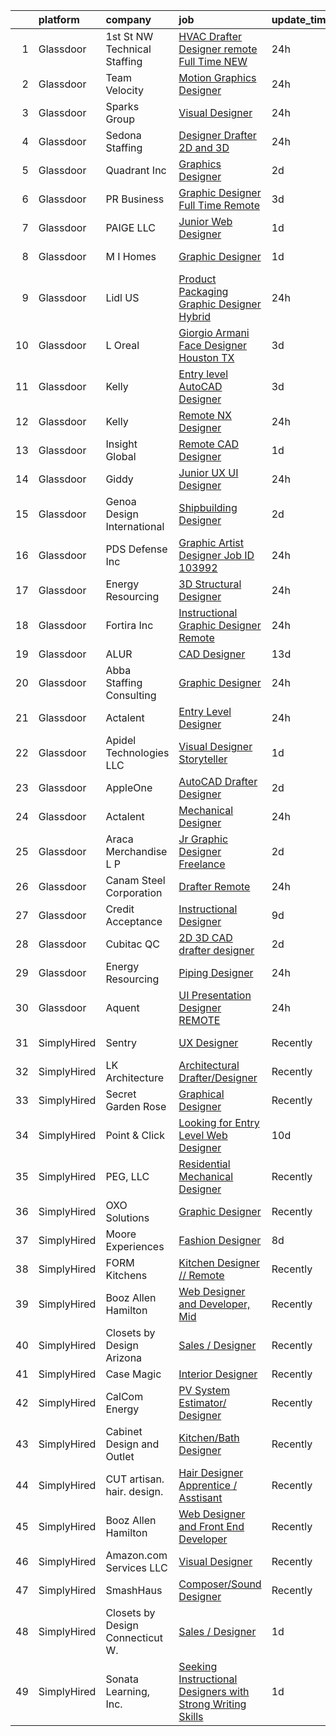 

|    | platform    | company                          | job                                                                                                                                                                                                                                                                                                                                                                                                                                                                                                                                                                                                                                                                                                                                                                                                                                                                                                                                                                                                                                                                                                                                                                                                                                                                                                                                                                                                                                                                                                                                                                                    | update_time   | location                        |
|---:|:------------|:---------------------------------|:---------------------------------------------------------------------------------------------------------------------------------------------------------------------------------------------------------------------------------------------------------------------------------------------------------------------------------------------------------------------------------------------------------------------------------------------------------------------------------------------------------------------------------------------------------------------------------------------------------------------------------------------------------------------------------------------------------------------------------------------------------------------------------------------------------------------------------------------------------------------------------------------------------------------------------------------------------------------------------------------------------------------------------------------------------------------------------------------------------------------------------------------------------------------------------------------------------------------------------------------------------------------------------------------------------------------------------------------------------------------------------------------------------------------------------------------------------------------------------------------------------------------------------------------------------------------------------------|:--------------|:--------------------------------|
|  1 | Glassdoor   | 1st St  NW Technical Staffing    | [HVAC Drafter   Designer   remote Full Time NEW](https://www.glassdoor.com/partner/jobListing.htm?pos=104&ao=1110586&s=58&guid=00000181b88c2358a440dedd2062daf1&src=GD_JOB_AD&t=SR&vt=w&ea=1&cs=1_e82bfd3d&cb=1656658601507&jobListingId=1007974465758&cpc=147D4D73437F2C39&jrtk=3-0-1g6s8o91bjfkh801-1g6s8o922jrpf800-1de6fe48fd8e5e61--6NYlbfkN0Dax8UoX6EQsni4_ZSF9vye0BkMdAXnBGZ9YnjGpfOQl0bOt3kFrViS9pzQb-Ukbyu0R97_j5HfjHzbORRkBv4WHxe2NBQP5S0YDkUbFgwkB8sgU_pTzOO3YMSv8GgXVYqhoTcqFp0dXp-4-H06fTiFvTUOPp2VuxfzQgmSUW-NKu9TBnEivJkRxT5JI4gUqm7h688agEutwhOFBYLzd-k0bfvCqo-hSAbB4xMupOqpddxaD8Vf7AMpqLIhIdaVDkbozzLlZnUZGcp_oKwSGH5VPbisFIYA6WdMEwZCOWXtq_ZhvkmwTxSS-grVcQguL9itsLiwVsq3CRZIdLeHWEli1r0a23xAY5KoXoo8H52cpsEl0GNCF8JH11-o3cAjbzvdKWYePIvsCMckQwRAhrANYjWmVapi8Fn3y2BerIYpC1S60cjRe03aWo6G43Pg8bvEfl5snfCgkFhI8fN9URFn231QIa83rnBfeb-l2PmK1QSs3IZABIFQwtDAMetxaHYtLdg73ZRu5Q%3D%3D)                                                                                                                                                                                                                                                                                                                                                                                                                                                                                                                                                                                                                                                                                  | 24h           | Minneapolis, MN                 |
|  2 | Glassdoor   | Team Velocity                    | [Motion Graphics Designer](https://www.glassdoor.com/partner/jobListing.htm?pos=103&ao=1110586&s=58&guid=00000181b88c2358a440dedd2062daf1&src=GD_JOB_AD&t=SR&vt=w&ea=1&cs=1_2bafd436&cb=1656658601506&jobListingId=1007973989941&cpc=61E17551093C17CB&jrtk=3-0-1g6s8o91bjfkh801-1g6s8o922jrpf800-ea543584044f705d--6NYlbfkN0BmIoKocX2EPZz2-LnVx7uj6CrWseJC8UJJqrhDAcGvGRNfkRIuQJORHMGhgoMLvmYGsRsmv1pPn76ZsP_8RNjZ-MQZjfppVK3kdaEAmYsjJbUQfhv68w-4RDZGBFONO9bTiyU9tlfJM0B78Fejc0CpaC_gox3WUqy6473I44zGDINgRU_zKAcURw-aCB1BfvTYOG1DEx9wIpRs4wNpaT8nbIpj0W7FDXg1xzlK2o6iTfGL1kvVnBQKOygkta1r8C6RNnHrJjg5WCF0C0pBGubEOSTRsYkme8BTykssahz63lHuZrq0IEivtRQr3sLWMR2kLkfTUvlK3ghFv7FLJsyILsmsVx4y-aFER4yFmnnIHWpB4V3IRWZmnL9XivYB8BDnL3vh52YBnmyHaJANsQ2KMHxjO1jsBHO4P6eLoQHpAn8fcauWjlO0EAO-j5Mub_fw5Jvj44Qki2XYSSktg6GN2qwclNlit8MOCvI9lvjceQnJtoCBwDS-tBhJ6mCaU5bYAwgrHQfbNw%3D%3D)                                                                                                                                                                                                                                                                                                                                                                                                                                                                                                                                                                                                                                                                                                        | 24h           | Remote                          |
|  3 | Glassdoor   | Sparks Group                     | [Visual Designer](https://www.glassdoor.com/partner/jobListing.htm?pos=126&ao=1110586&s=58&guid=00000181b88c2358a440dedd2062daf1&src=GD_JOB_AD&t=SR&vt=w&cs=1_70cba669&cb=1656658601514&jobListingId=1007975315320&cpc=3DB599BF2F4828F0&jrtk=3-0-1g6s8o91bjfkh801-1g6s8o922jrpf800-6f9d54796fcb816d--6NYlbfkN0CVbIAoVGlVV0muHIzlWY31dYj5hrVkKa7qBWZ-hZn3g-zWnitpxah_RyLopvrEJPKGNVHkP4BEyVXcBiWExKZaLgyJCtFSQyRl2jwvZrsd_lm4hDi0g9llMeq5j5rEbSGyOLvtyf1pgb03FpHKPuSdrN9M6CCkObuXg2bM7tzxT8AzfAfkFFfLvays6w_dd0mR4e6BXJkcOVtjIuxTVhcJyYkrxuzdkDTca-TNVydrmFuytJocmpSeE-5nFA77L-4Sz-fuJIF1JWwCjI-lHxETolfKUutsR-sQiMgDytVvLZ2XTu2weMpHTVT_Hj6JpajcpHLCnvl02QZqTbtImhnkNN0yUtC2fGQzYIsrg6mokE4aq8QYzvlFmLlddcm8JG24y-eN6AzCjmM5FcK563hL_-A1T_wXRGx30B06a7Zw-nQ-SGk4inJ7O-1MJ2RSCeyi6KN8fIsnP0mLgsCOijqWGZ7nKtiKsrLU1Mw_IEma2bzPFvIvV6sO64uaOS_tLBXkNjwTwo6gLQ%3D%3D)                                                                                                                                                                                                                                                                                                                                                                                                                                                                                                                                                                                                                                                                                                                      | 24h           | Arlington, VA                   |
|  4 | Glassdoor   | Sedona Staffing                  | [Designer   Drafter   2D and 3D](https://www.glassdoor.com/partner/jobListing.htm?pos=122&ao=1110586&s=58&guid=00000181b88c2358a440dedd2062daf1&src=GD_JOB_AD&t=SR&vt=w&cs=1_30f5a281&cb=1656658601513&jobListingId=1007973164176&cpc=B101C867B3EF2D75&jrtk=3-0-1g6s8o91bjfkh801-1g6s8o922jrpf800-a64b1354726ed2a8--6NYlbfkN0CTRLmfzwekP9kdn8MCpub2J-dAlmPPu-YzMlOQ6GyTqIR1oBmc_KLkyW_mBJqyKrAhArwovE2SabQMwe_rtXPvSvRuvnLmDWtFwx6sbUHoPcsDlK3wM7RP0_vSDA53Zxj7V8F0SHC31Nh0nOZeu2W_L3wOzcIhE1TFSAF82t7LjqnbHI_9uD53BUw4qpZ-ozxg7fGK1zd-7CLiJriC9bjEmea0ZOskFYudAxz9H3MPC7l5vzaTldusfKy7m8ay_GGuSUGQlMSB5SQ0cnbryKPnixpbYulttDreHpxFi6YY-WMn7cYp-dysyzAIS_M0p6ba-WocdsR3x2S4V7igAGw3LJ19z-qFiKWxJAT00z0n_KhV8RTzky5AhXvY0QSypmCSSIFAiR8rX00sQfVjgM0aCZMaCp5Y_61br4sr8xR4MEcrdu-cvsOrfXmTR2a5K9gInwTAOFN9S7_b6dIRXc6l-KoUMMwd7g0k3c-ojNocjZo2m-SmJU4KENhlgly3L-JKhKejAAICYLgxZ0FfUBaZa98xKGP31qeLQYYfKBsZettRP1Z9CM45GylqrRg5tx6anfBTbVoDWwOlHBa6QZhQ)                                                                                                                                                                                                                                                                                                                                                                                                                                                                                                                                                                                                                                   | 24h           | Dyersville, IA                  |
|  5 | Glassdoor   | Quadrant  Inc                    | [Graphics   Designer](https://www.glassdoor.com/partner/jobListing.htm?pos=124&ao=1110586&s=58&guid=00000181b88c2358a440dedd2062daf1&src=GD_JOB_AD&t=SR&vt=w&ea=1&cs=1_e6e90273&cb=1656658601514&jobListingId=1007968436675&cpc=B101C867B3EF2D75&jrtk=3-0-1g6s8o91bjfkh801-1g6s8o922jrpf800-ce5d6882680891e8--6NYlbfkN0CXfzcAHfQAxgGXDgxABv0Df8luU_SMZ_lapPBFJNNdh0qTN8PvVzPanLr29I3nNh0J1RI-wUT1TXH01YVqSrnGqkXD-iYxOaO2001gdPgSAEgF-4tWxD6qn5LfY0E2CzGD6dt8v70M_yDmrTFUq985UCH2zRbzw_su0rD0cEyq5rst-YRfXs1yIZQCl7216bxR7l4glYd9gqP7JkRoytnbTtx6MlSO8E1TImBhtFv1AWa1AboUZXc-DLIXacHmNwpgp2DAFxkE2hMUMdtAPwvyVBqOagco6oRI3JMnsGUo7_Juq2UJb5NH2juDAE1jAv6_tvFCc9Othg25tD7tVFAXFjXVGLDUxwB3yqD6DjTdKmWNQMyk38DxgXGxOaYLy1_xqkzry8dVnCbe0gABN-871sRO1NsRcNzgfricQJYPUeLwN0m_M5cQs-GsUHKSv7EZbgyMXAk9luEdjXK0ly7YEglHKgQJhUZut4nHZpe5C_qMKwS0RMKwOqRCb-nwW0Jgmhiv5fiFN0sDjl8b86ChFCIT7iOxhVDqZ5d6DhDyNnLOInBV7dieO_UENqZoxQQsaPm3kabXt6UqC5pjbkYV23zWLSQzQBnvi7XgAXgRf3EZQww3ln21VmuaVOc0ZgRdYIxZPj7i8hh1lIF_0F8ujXRw6499WSSerFcUNtnGDSaONN0mFEr2jxTMtJ6kPciuP-Of6TqilANXDbVoKmZ6dAD8k2a1HbGUN7FcMGSeMRmOjYa9zS7BZXXXCZ6Zoupb4ROL7dmIOgdrWJIbJAeixWuJ8Ww6OhMjihoZWkR4DcucxUjFPm_mWNe3u2nQtNir9RTjgcJzGB5HglxUEFf7WZVnaF1bW3AkFAu7VxnDxdfXdboLhaP2vR3f_t5pcTTdyf6cuwes0AxalNSP4yzI50auX5oElxnjJznlckRzP8T0ZIVjyopvJN3lG5mvmeZgM2D94JCndsrZHJUC-EqHoXZcZyLcuAGqejw-3pdKMnbNGWYZGN5Evza37QALuaLm02nAxh8rm71QzyssxEgP)                                                                                                                                                                         | 2d            | Springfield, VA                 |
|  6 | Glassdoor   | PR Business                      | [Graphic Designer   Full Time  Remote ](https://www.glassdoor.com/partner/jobListing.htm?pos=107&ao=1110586&s=58&guid=00000181b88c2358a440dedd2062daf1&src=GD_JOB_AD&t=SR&vt=w&ea=1&cs=1_23cfdf33&cb=1656658601508&jobListingId=1007966459820&cpc=F41FEAB56D215062&jrtk=3-0-1g6s8o91bjfkh801-1g6s8o922jrpf800-215a19451a257366--6NYlbfkN0CjwBwvfVX1b9kDLr-RY4VyrIfcKb_a4-FgxXoxzwQLf-5TVTX78as9mxXK_rXE3KMZ-KQ6gN7acdxr187QaNw7QG2-q4Z_ctUwf4TLSGCvObpLusFm-N9_23-ESTFwS6zU41hUkvMqLoiYJUcqnqn4frsANllnSaFCsUH1psxv4V_GKL-sfNNjY_kEtdzYmm19xBhDiRjPmZlY2WdHz5YJfGdvhck8ArgjKv7S51NLYwzU5_-kOoldrBf6sS4EVz-BWAVl7kRb7keL_WkzjPPkzyjXdcde0qbJME9E_6HD2DZDTmRsC1qqdI9gZBYB9Hnwbh8VqM7vzD646LyWl8JFD67LGbSR4eE67T1l-tm89Gnk9n2g54Kj7v4jvEucWMbatCMdAeS-cMsW0QHvlEanZYbrNbpVod_7z1Hf8r81llUcz6sDKvgPHhTJ_Ch5pWNKVJZR8iFhdL-FhmtS9rEYYF-e29HCT2bDFX7d-0AI2b3ioSkyDIq_-QDoLJ8LBvw%3D)                                                                                                                                                                                                                                                                                                                                                                                                                                                                                                                                                                                                                                                                                                         | 3d            | Remote                          |
|  7 | Glassdoor   | PAIGE LLC                        | [Junior Web Designer](https://www.glassdoor.com/partner/jobListing.htm?pos=113&ao=1110586&s=58&guid=00000181b88c2358a440dedd2062daf1&src=GD_JOB_AD&t=SR&vt=w&ea=1&cs=1_2f2bbe8b&cb=1656658601511&jobListingId=1007971053882&cpc=6FC5BA77C9A4CD78&jrtk=3-0-1g6s8o91bjfkh801-1g6s8o922jrpf800-73b2aa60a689d6f6--6NYlbfkN0Bcjj528Dy1LW3oL-pukkcHmmPA2V1efSVPw-U-M28mT0pKb21cFqvxPVrEIRVxEBhbQd3QSRAi2jQNRf5IL7_cEjc5D_7M8vAuWiMJDrdA15UMknI95OR4HQP9MzjY1YAPT6dz_nY7JL7qZAFuvwxHi-rv1yNmZdRVPc23TLlp1obOFdmjF1WNcay7jj39QxWmtKTQNi2dOQFmJ1BJJvtqV23tGidYVEoum1TCTfgAOzWpV-eBHu9GQIANctahiHMO2zdbf-oChgsh40Bm-XgY5KvrIhw3y9qjed6Gi_itvK_rN3NMF99GahIvyvzfGXjTAWIAI3-K8fxQ5iMGdmxLhfTrB_t9_EZ7jEd9PXw2E-gGZoYRHY0PuVqvmNGllo-VlApGo4F6xjpBNKfSPpTVdhm6EbpYylRXG5C83hChMO5sLdK0Lr8dAZy_1mKhHN0nnBD6B9FyIlCwHjWY25KIrcboN3k2B34Yqhsnog-VBjH5bava83bmB5P-OMRFS0k%3D)                                                                                                                                                                                                                                                                                                                                                                                                                                                                                                                                                                                                                                                                                                                           | 1d            | California                      |
|  8 | Glassdoor   | M I Homes                        | [Graphic Designer](https://www.glassdoor.com/partner/jobListing.htm?pos=112&ao=1110586&s=58&guid=00000181b88c2358a440dedd2062daf1&src=GD_JOB_AD&t=SR&vt=w&ea=1&cs=1_fd933efb&cb=1656658601510&jobListingId=1007972066595&cpc=9DC6E4D8324653EE&jrtk=3-0-1g6s8o91bjfkh801-1g6s8o922jrpf800-e965736e041577c7--6NYlbfkN0Bo2Q4nd2rZ0Baj6k1JRcFtNpcgSkZOVIPKBdeM1G6PmVTxxMpg-Aw-0t2KnwQfDcVsiF0tiMT9s_JAzWKh6qjU2O-gLqruqXwXj_QB1KPcH9c2bPMRzh4Z35W5O5qSi32JCbu3s-YMTtFx8eFFOPZkavm6bDJYGv48i0cSFDQizW7lO1dw0zptUarqgr_Jx3AKMVC_SLWj_u2NBQ8MDcnZJUsushUg1MYhKQKyEP1Ak47v5oVIvPvaXohNWjEh_V-G9VTQh0NavUmNIMpdmzKxz2Piw6wXweBH5WfPO_BMNc5BapIAG8Z5VaWieMtFcebUyuQZADlwdEjlFigBORDLt5giMLEWHPS7tICdU1bagaaXl1oWBw1tEPWclQ2-UllvLaDeTtS6d4PC9A9ZSARbiUyG_kyhsdGaWMcGbHyCY1ei0Y_4MOj5xNHFG1E4ko8JbvmCq0U9EcLC9spPUp4KFFzFeLbyDLBInwbUMtiu00VceGJBkndObT8ddUoPCTZVQjlN0Pdlfiwupf1i2oz0axSD11Av3TA_2LNaHejJ4-WQjpxoe8Er0O-tiHVEKwaG-fUiUOHdrqFMHBnucbprdzYIT6a6M92fX9t-8HpjXiQ0-y8J4B-A0FdyeUK4BqTAKAZIPsZUDw%3D%3D)                                                                                                                                                                                                                                                                                                                                                                                                                                                                                                                                                                                | 1d            | Columbus, OH                    |
|  9 | Glassdoor   | Lidl US                          | [Product Packaging Graphic Designer  Hybrid ](https://www.glassdoor.com/partner/jobListing.htm?pos=109&ao=1110586&s=58&guid=00000181b88c2358a440dedd2062daf1&src=GD_JOB_AD&t=SR&vt=w&cs=1_90a749cc&cb=1656658601508&jobListingId=1007974692142&cpc=334ABAF5D42DC775&jrtk=3-0-1g6s8o91bjfkh801-1g6s8o922jrpf800-1e928f9d5588ae2e--6NYlbfkN0B7lF4gd9LLEYBrGqWuHscbhgZWYIDZvIdUMuh70svRVlXrsVJWsAe4yv5l_hMWg7lJuCivwX-elAF6Vu_l9NqKnWEA3TVc_9CyH_66oN-1SoumNqe9xvEHR4icXFJweRbENEMAGcYe4unaBbk5_JTBDONxszBuklCBF8dP_Opm1ylGSuPH05avYWlMLIYUQ74AtIReVEO8LyrPzj-BMQQIsZFD-uP-cO3EPys2q6MlH6vrz7HSE-qxU6lLzbiS7OzgoEJsWsMNNVheZWNnVfFW7IiFom8fZkOEPmVoS16uEmBRxNELobTVpuJClZT76U0so_GIhG-cYGfD0LE6_bbgr2ciCNc4Bk0MsNutQOYHRrJqmjF26LLplChGRg8gH6wtQReLSzzx6VF-V4acbxvlxID4k1oDZiDU2dopQlHC0i__IQ1gjIidr5MyaRP63mAuAxQFdCwyX0QuB1g2zaAJX1nLmO-Ksk0U4Y0ImDXOtOBetE-Voi1YC3lejJT6325KO06SBRwIwIqEPzzzuAkitozAeKQZZKKuSzeJcegDyle4J9JQRnAB_qFXumZPtcjsiN2SC552jg%3D%3D)                                                                                                                                                                                                                                                                                                                                                                                                                                                                                                                                                                                                                          | 24h           | Arlington, VA                   |
| 10 | Glassdoor   | L Oreal                          | [Giorgio Armani     Face Designer   Houston  TX](https://www.glassdoor.com/partner/jobListing.htm?pos=115&ao=1110586&s=58&guid=00000181b88c2358a440dedd2062daf1&src=GD_JOB_AD&t=SR&vt=w&cs=1_d45b6882&cb=1656658601512&jobListingId=1007966426896&cpc=3BA4CE39D5B5DEF5&jrtk=3-0-1g6s8o91bjfkh801-1g6s8o922jrpf800-aa5f28f52608a263--6NYlbfkN0B--xwTx5z5GtX4kwB4PKln9ei78TGhUZ0jXbBonS0qzEhzYeEaBt0GkTPTcdrr5Mm2aHaRfAQVHPQx6cWZMad1mx942-WTLydbLnRqDyIIYoiJ8_YO-TF8lXUAVYItYmSM-rXkO48ZSl_dS4hGTrPSag6o2YsHU6mRGsts5eSm1GGRcWB91PwU4G9vrB0jFmFYaAGH0IsyPdbordt7blFCcPFUeDhbNS7W5JRxDywS27Y36zTIsPOFKWfzo8Vcu9QVOsGq6d288B_-t5VJcXOcYiraFqaML3WIHFXPVnG2z8oWAS3pGKGrd8xXSab7S3E_Vste8DTqu64VKmQNJGYjIJotbj3MQoprNm0z49oMxFKYDSqB65BcbpGDBaYdBJ81DU4fGS6sQmFB4xO6ip4gTWPfXbx3x5sSCLqyWNZZ2NXGRc3ww0Q2lQdDA35XtMU1t7fy1o8Ujpr_RAQIt5QZLG-rRj-l21YXw0798rfevgmrFDzkCZfbuvQORPikt_cj4z_ZLCHHGELD77TXFmmn5eA4ARg-yG5U1GtWzGKjYAinor9QQXGJQvnCu6zK4cSzvPNOOg2WhQ%3D%3D)                                                                                                                                                                                                                                                                                                                                                                                                                                                                                                                                                                                                                       | 3d            | Houston, TX                     |
| 11 | Glassdoor   | Kelly                            | [Entry level AutoCAD Designer](https://www.glassdoor.com/partner/jobListing.htm?pos=118&ao=1110586&s=58&guid=00000181b88c2358a440dedd2062daf1&src=GD_JOB_AD&t=SR&vt=w&cs=1_0e09b8ec&cb=1656658601513&jobListingId=1007967754531&cpc=F17331D9BECC482A&jrtk=3-0-1g6s8o91bjfkh801-1g6s8o922jrpf800-a9adfe96fd16927e--6NYlbfkN0D6qFSVCaa8tXn-rJ3OcXif2lPyFmwsE2iZBGE4YLg1gz3DzxANTQL2R188vJaRnac3-5dI__-CjfT9skqER2jbfuCitrjVSJZOVFrBWNxAXGCsadt1_ENxAUZsXeps21xgJG0H8MJhIHBj289T9gu5VSnCJ_Hi2PY3bTOgRGiO_XuhMhzPJva5Qs2IeMz954xvOE7VCGuYbgtTVTHp-LnA9SPOeT445m6NXfzMpTmDk6gTdKfVtQ35RRMtGS4lPxyklA9TdWMvW1kHHdsYb6U8OqHgcRfAul4EHtF3ANnIKvsU2D65i1wTyfWZgtJH2OTURpv1w92U3Vg_u9DuYEn8UWpQcN5x2uJ8J4HPH7kjuulPhTfAmGuvjjS1csLrMU3s5VFmyXOEKhUnyIx_YK05c0rge0WaCsbpjHo3TahHy__62XFcDr_GFHJ00CWVFVbRN18QUUM0gGhuGn8_wZEnzf57_iyTF54WUf4PXFJ4cZ8r5wiLewhxDzwOTN-AEkztIc744-jSY8KglLECIMtFKMoF42CfkLCKdrEZ17o-kW6efxPQPWitlBS04-8y7ieXLVhTXwprKQWhYnKINUVYfolBr7sAv4hF1iUnWNmvyfhoM4ywHwqyAM0MU1Uiau4g0lZj0PIgTs04kwHI2Yf41q-U5JL_vE_zvVKnYWOb3v72BFx2xIl6pyvydEICqK53OupyhJjXzvwoJn9Ds4wzF7mt5pneN-U1xaEbI6o_V4QkHBPBq5-OTNL09wIfSy5nCaN0Ah2jYS829i-EqoKz_u1ccsPP9rziDK5Ps_AuTsczPOl_Xmmt-3ZAvxRvUjoLwoE2PVGKphDPZEVMwyyG5ZJG4jhPpEiwcqxYDY60vWM6lmEx4RSWtCIa1ac9xHzgEkQLov65x1KtN7aLCyvuA6DbV6rcWmYke3a7MM1scbQfy_mGRuv5a6HOPr0D-bWaFtQXMiZRlPYXhcu-HUPWPddrJjLad2OByAvDVkGqe7NgJLPl18zOoVAocXAxAlrr7TLchCxmyGKjIoxQn0ZeVp-0_v6IEsHKLxfHkBhbQD9McVqSRicinDIM96QsbsOF_zCbEvJ3nLKMmISAoCcyqPYL2Yw3p61h0uqDhRobIEbZHAgHy89KdUppLT4oJH_Dzrlx0pZZoRVCSc6b2txYiq2vgPX_BU09I2d8gCtEXyOGmGE_8WNY)     | 3d            | Chicago, IL                     |
| 12 | Glassdoor   | Kelly                            | [Remote NX Designer](https://www.glassdoor.com/partner/jobListing.htm?pos=102&ao=1110586&s=58&guid=00000181b88c2358a440dedd2062daf1&src=GD_JOB_AD&t=SR&vt=w&cs=1_d598fd61&cb=1656658601505&jobListingId=1007974804975&cpc=3028881457C6165E&jrtk=3-0-1g6s8o91bjfkh801-1g6s8o922jrpf800-a55d428d0412223b--6NYlbfkN0D6qFSVCaa8tXn-rJ3OcXif2lPyFmwsE2iZBGE4YLg1gz3DzxANTQL2R188vJaRnadk0tbHN2Cfm8KANH3lAxo6z4PdNICVMZM1aITxsvrrKdQvRpXidN8-HpNvKIDQQiGzj-4z7UlBdodYpn7SyviQYS66FTeLHrTWI7LxhFTCCCeZcQpzE8feebwmakaJ_5XTQlx7ntLKIMh3VjNQ1my2fFH_59tTIJqGSyJyGQX2JlJ9Qmp5ljflhdE23-TDvJ4sBx7IU2SlHQqC4X43evuoasYwQmWF01jprX1b7ROzYv9cGtVOcTbU4MdBhmqNvjmz8reT0qonEUrJR8zH2LuPX9_-CIblsMal3p680naAEJ5pkRtQS-FNKxe7s-QgcNdaVmyb5Zxz35Mhkee6POO_924CZIiNI5ePstOp8PlLUGRxTnGa8N0khB5O-b7JNIrjcw3SDcDksVESXojMEh5k686jpweEQZcaRR8cXd6UWLpNZ5MbCjrydXOOshG4AT1AOCddBFLKQ1oLE5kcEpJ7Bd6L5BBwQsHR38MW8gniHVuL5b4psAQn5Q72BiD_uuOL1nE95y0HS-M8TmqPMJv_TXz9zgKiABBObp_yFTiv5m31AgY44DJTfxTN3dyjA23IKtHi6BtcuUqzdJOfTRi0Hv25dofwKmswgJ9REf-i3lyVXy5P-1wrqqUWxFN3qFkkyy09da20pU7Ccgndm76FY2jhOntWI2LG7VZs5TFIHrwjPkGJ69gl-y6gc8py3d0lZ9Wl8SO1QzZoTlz8071ZiqxGnFT_aCfI0y0cE6bn2VHostzYuxtLmYwkQEP8O2j361PupyVn8mLYSP3HlpvE6Qgyii_bReK8oSR0aoO6KlJGI4e8lAnNIwrrnmLydqv8zT7RQJl0UJNOLMYCY9qU90FUhuRBXlcGbJFNm_OvNKlqzru98eYboPf1VWCuCG7ZL2gEZ5qVo5KmpLHT8Z928lr2zJegG7GtOSchPHRmyUPGISf6EqiQLcb8Osx1XDNuzn5RZjsg_D06bJ7jmwkesTz4apSiV7YBnu5ovcG1UekgfPZ83tTCIEBvPyicE219uVQT0g1E2gyh_ZL9bhK69-viaOYYuCmZgLbDRqcRXS1E1yDFi4J7hQc62ncx8E4ZJwdf18gO7iF9YSpEZZKk9ulShEUJnrY8zmVlCUjkCAhgr80k2XkEwlDef_V7RRQ%3D) | 24h           | Bay City, MI                    |
| 13 | Glassdoor   | Insight Global                   | [Remote CAD Designer](https://www.glassdoor.com/partner/jobListing.htm?pos=120&ao=1110586&s=58&guid=00000181b88c2358a440dedd2062daf1&src=GD_JOB_AD&t=SR&vt=w&ea=1&cs=1_2b88477c&cb=1656658601513&jobListingId=1007970988675&cpc=AC285F3A3ECA6BB0&jrtk=3-0-1g6s8o91bjfkh801-1g6s8o922jrpf800-2b4bb13ecaa1b98e--6NYlbfkN0BKkHZu3wF05EeDimN_p6sYpKCMArvwa95YdH7UpkaBCi52Bcb3JNt3gbZrKB95T4ZXOK065SWhEsdSjsWqFNDnXUdzuyHBOPPUEgJdSaDWHYG6kjjxZz-otTxMhvpOaxySayr7LVPJke8jBT7diBnqIq-YiEb7ZG7LqoMNMJghaWuywEA-P9oP56XyZq2UuvuPuORfiQVPS4wfYntTTnhuy66GjVv7UcPGchAukn86m5NJXKobHzsFbfeMfaWSPP6JQaqQrZ6Jiz9sg-G5ev47dLTeH7Rn-LaM4QHjfqSlul_qxeyQYmy5OgpytiIiFcFIT3DFF2rrM8WvakmRE38r99gz9y7hnDEqNnD6IohwjUFCoBfj_TAmmfMh5ghcz6VjNmFUol_eCZQg-C9uIh2p2JY3xA-1i_HdnZzUfwcG-KmhXInSvqDIFstDrf_3Bgf_kXavzp7BJ6OGYeULzSWrB277TVDC2DHeMumU2TLWolxA0J-WBPUdJRne9ZlNLG4%3D)                                                                                                                                                                                                                                                                                                                                                                                                                                                                                                                                                                                                                                                                                                                           | 1d            | Remote                          |
| 14 | Glassdoor   | Giddy                            | [Junior UX UI Designer](https://www.glassdoor.com/partner/jobListing.htm?pos=105&ao=1110586&s=58&guid=00000181b88c2358a440dedd2062daf1&src=GD_JOB_AD&t=SR&vt=w&ea=1&cs=1_8821c045&cb=1656658601507&jobListingId=1007974416848&cpc=8D52E76475A7E842&jrtk=3-0-1g6s8o91bjfkh801-1g6s8o922jrpf800-37bef5c72a8bb29e--6NYlbfkN0Cd5ZvLdai7cR0fypH5_WiGezUQesq24dbKuF0ly35ya5O8NkFj-qrj8XZyDksVYBFPi_n_eZVQdNqys6-ufGkme5U0mHjLoNCIGy5tKdpSldeK6Go227e9-x-9F5fOrRO6dNEhYIFrR0VzmZG6K2cQQy5ahzthntg1IFxfrDsFIsjYWARHQx30jxQVeeoH4QrpoTVHcCRR82RZjg0jgrc4S6R0SKwq1lmHaTJma8asMXKk6DRmTTypZzM6--Jg9p4ag1kL3dKLIWvSO_YlAwGHCMOPrkdaESSulffstsY4bESUEEbVO8Tn-DXFUJlEKwPgkVEOGU4sx0dW2-UsXo1T-VkCUax8bkaX5G-ZafHEOPcikVnju1QIkvhctWsOQ2eEEnNpQiD9_bOnZr1yKD_8bbLoXIb3OO2EJ7Pi4rZm4Jm8ZExHVfwl_4K9U8DtVAohBaqkIFgIJk7IaoNRnGA4WwrKygJUjbTtZzpfsjYRHKd8rZfeEilnpPLxTjJEuDGF15uJEXdG5A%3D%3D)                                                                                                                                                                                                                                                                                                                                                                                                                                                                                                                                                                                                                                                                                                           | 24h           | Austin, TX                      |
| 15 | Glassdoor   | Genoa Design International       | [Shipbuilding Designer](https://www.glassdoor.com/partner/jobListing.htm?pos=110&ao=1110586&s=58&guid=00000181b88c2358a440dedd2062daf1&src=GD_JOB_AD&t=SR&vt=w&ea=1&cs=1_1e193a86&cb=1656658601509&jobListingId=1007968421950&cpc=D2F1DE17EE1F43B9&jrtk=3-0-1g6s8o91bjfkh801-1g6s8o922jrpf800-2fd880509a3b5b50--6NYlbfkN0ACurcFFH1KinYH-9KXWlEmljAli5inonw10n6AtNKjD4agCYhEruJSgbVejWcAH2GLRKHTpWNQSqAoA8Ba697zMBBLWnamA8_7Av4qjxtBAVL8_gjMccHy7ubRkNwjuvekvChXUnWjb5NUaxooK4DyK7LdhQ_TVVrOb-x0tnQECHLqraAu9hlUj44lw2U9BeebisUabl7IYR0UK9EdumXLUM3u3c77fblQsEIS8J0gbe6IK9iVPMMMqxzP0pZ6ZCQ-Slng_X2wxukansp-tHo86mpYP3qEjoM8U3UIsUgWoJeZBuHp8HdzhQ5jHNw3bpRiaFaFup4Jh9oCXoyOO-lkW1YWykwcpLQK4Le7f-iuFdHeo9Grdu0HSb7wmKAMzVUtBhUtuD6DFOhoGaGNXMQ6RTFLsapPvE0oDd-eVrpI12eVPO1y26UdGU4dwcxzn1wyPbzG8tkbe9yrtipQ4u5-2wGPu0nTdp6BN4Vk4AKKU2btyihOCKg9Q9VMuTzcFQo%3D)                                                                                                                                                                                                                                                                                                                                                                                                                                                                                                                                                                                                                                                                                                                         | 2d            | Remote                          |
| 16 | Glassdoor   | PDS Defense  Inc                 | [Graphic Artist Designer   Job ID 103992](https://www.glassdoor.com/partner/jobListing.htm?pos=127&ao=1110586&s=58&guid=00000181b88c2358a440dedd2062daf1&src=GD_JOB_AD&t=SR&vt=w&ea=1&cs=1_a57868b0&cb=1656658601514&jobListingId=1007974894784&cpc=32EE424DE2B657EB&jrtk=3-0-1g6s8o91bjfkh801-1g6s8o922jrpf800-049001ed9b5f7af0--6NYlbfkN0BLQ6hkz6GMEPsiDV6dZwFY4wMBUE_AioakCFmtqBrqGrxCtQ4UOaWb1H3TF5yZ3tgH8eoLTtIzwBDoIDSIktHAx1dqHWEes_Ht3vzDGhrLAewkpHGavVFQTt4K5bezEX4MPoyd97vZmglQZpDCSxhv4o2bAENWi_0yASugmo86IdwExN42qHDETDmGPCJJ3ts_J_v7I8i71bkFlWjMOCzkhovJtqT3aOEXjnyzBMWPG-vCSgWAdlhv1xSZZE-ToT7yE4ywsswwOekOKJTfA47K7BAs69soq-hB9BIXBnqxQO5Md4CQe37TmBG0H07PSU7-ZxfUtNuH5-G_YbJsrX6LzCK2Vbyxp5TxgISzcLwLEB7W5KtrztjSq5YXgIli8v1kPx__zuC8y5Kq7mWF8tY1JlUq34sKnMLyVEfjSfONxXZcLICMC5yPlbnyCCSO7XuNbcjhh9Go4ilAJQzgkBO99nGdERQkDd-EOUEMIeCrVMQ7fpTvA081tqDMSiinlNHQfMbhiaJPhQ%3D%3D)                                                                                                                                                                                                                                                                                                                                                                                                                                                                                                                                                                                                                                                                                         | 24h           | Owego, NY                       |
| 17 | Glassdoor   | Energy Resourcing                | [3D Structural Designer](https://www.glassdoor.com/partner/jobListing.htm?pos=119&ao=1110586&s=58&guid=00000181b88c2358a440dedd2062daf1&src=GD_JOB_AD&t=SR&vt=w&ea=1&cs=1_061b7037&cb=1656658601513&jobListingId=1007972996719&cpc=A65DF3A704A48F9B&jrtk=3-0-1g6s8o91bjfkh801-1g6s8o922jrpf800-6a5a6e163d3f86a7--6NYlbfkN0BsNR-C4pGw1yCRDlOE_Ze9b0b5kqjDMOmMw4cZA-dRreBgwIxrt5PyCmdIpwuWP84wUo-plcbaC_ioXBGZVEyuFPNUTeQw2EY5j4Nf4BxAJ4ye_sImjNLdfmlI63ZieC6pnWtQVQZaKLI-KkE8ITpeu0s6m92lWIkFsNw2vYSNprazLfpWsFatOV6oxxnJnHeDTEyhzhWIp6kTut8aYAD9f0-NsJGx901Z24FXIUKSv6VRG6xhSGOiSzqt2KfCd0Mg3vXmGVni5CnDjjhPkhJncD3W1IXWKNQvVf2ORdlecrJK_rWT0hmfVEP1LT1qg1L62XEsp9COhsG4GAoZvUrY0iDe-QLueKJw622lqEVEihc2aOmooh9FJd7H6lcSXpGw74Mhwqa9vBGgCWq5KgqzMUBowXjwmL0sXSRKydX2RPBWyQu74KBRAUsvlKdcWk5iQvZ0eMwKusnWigOVPnvU7tdCNYwiR7p3R8mrYOZIevPE87H6wgpdV-Gxdoo2vaF3PWtmt_HmYg%3D%3D)                                                                                                                                                                                                                                                                                                                                                                                                                                                                                                                                                                                                                                                                                                          | 24h           | Lakeland, FL                    |
| 18 | Glassdoor   | Fortira Inc                      | [Instructional  Graphic Designer   Remote](https://www.glassdoor.com/partner/jobListing.htm?pos=116&ao=1110586&s=58&guid=00000181b88c2358a440dedd2062daf1&src=GD_JOB_AD&t=SR&vt=w&ea=1&cs=1_9ff2ed47&cb=1656658601513&jobListingId=1007974252869&cpc=149B3D5996025BBA&jrtk=3-0-1g6s8o91bjfkh801-1g6s8o922jrpf800-99c13bf97c94e3ab--6NYlbfkN0CJawNah7prVHbQcB97Gt_E-GEXdrynpKNuJXKWSYkVy9e8KvcvT0u09IlR2rM1neXFzif4OfWkFEKg2dOomyuC1CXebL1vmw7Ij6n4Itb6UXZ_sWy_UIStoclqtPXqR5_7xCGahMwq1exKJEsAN4sJ-IBggloWnSUspsPmwzwyepMYu2cuweY2s8ueHrbKfR5XySsk7KdQ9wCLvkGwcHiMby4JN99ZLeuoNClDSWueIkh6-vOLo5F6PpeFMr50n8sUr06LA8uJOYu-O-LFPrNkLI0rAACRbMTSGaM-JFRq6iqN-Z3W2f3l0VYhdUlH6i1VK7rAo-J4LJhJAmrGnK98HzM-YV0VQ7o97ZUe4bvNYYS1juIGBMDgazK-ZlzrENg4lyUCp6MJ_-WCoDoCyesnRic6qvjNggCUFf9hl27F9tcNIqyh1iOwl1J8qYMv-7rs1dlsIB_RsBMHfbyZNDLnrXhDc_Mwt4wTIttl1grBLzTY39wSJZ2O8hp-shcCOdQhWvfyL5DwAA%3D%3D)                                                                                                                                                                                                                                                                                                                                                                                                                                                                                                                                                                                                                                                                                        | 24h           | Remote                          |
| 19 | Glassdoor   | ALUR                             | [CAD Designer](https://www.glassdoor.com/partner/jobListing.htm?pos=108&ao=1110586&s=58&guid=00000181b88c2358a440dedd2062daf1&src=GD_JOB_AD&t=SR&vt=w&ea=1&cs=1_fc01456f&cb=1656658601508&jobListingId=1007947583720&cpc=BCC169F53084E245&jrtk=3-0-1g6s8o91bjfkh801-1g6s8o922jrpf800-b75236f4f674f867--6NYlbfkN0B7dZbXwQuQ_0VoSX133D8utVsJ6lZ9Y5LhxM2gdhkz8hB17Y1ZQiVl9hAS5cwmN2Am5Gabm3IFfL-I8HWTuv1CTmTDqKHfZlQTxE06cq6NnCIdhakCFe1DKnp4u7MtGYgfCY5fe6flx6K0nnqB7QC6RmIyoBH6fBO7AnWItQK6aonZZvgjA_DjJCmvLunK8v-sSCshocIUcwAN-c7YFGJb54BWe4c_6jtkSNIJWKHbJOyI6z_ApB4vCRvJYDV9h491Q7L9JyGLcqO9-DdRWWug4oM4R4My1FHvbxqxLFqj9ysL2-0gGK4XRsqUEkwh9kiy-dUIDn7eDYkZGxZ8VnbfkqACBcbq-BUwz8AmcfKwjTmbS5xui6Fwqeo8ETq4FqznzjIY0Kl7p-hAfmeX0Q6-Wk-TeJF2h3hsx9kRb_SgOyBakjP2PjUP8S5Xm6v3i_LJNy0JXTOSMwjZoL6KowTx1qGilcREd3Y2vavblRBIWo9MwjLxkQpR)                                                                                                                                                                                                                                                                                                                                                                                                                                                                                                                                                                                                                                                                                                                                                | 13d           | Remote                          |
| 20 | Glassdoor   | Abba Staffing   Consulting       | [Graphic Designer](https://www.glassdoor.com/partner/jobListing.htm?pos=117&ao=1110586&s=58&guid=00000181b88c2358a440dedd2062daf1&src=GD_JOB_AD&t=SR&vt=w&ea=1&cs=1_2514d890&cb=1656658601513&jobListingId=1007975555875&cpc=ACAF1607C5C1E404&jrtk=3-0-1g6s8o91bjfkh801-1g6s8o922jrpf800-15d3c5ddf2f701e1--6NYlbfkN0D5XY8x9m_cZnzhfDtFYdXIFqW5MfypCU-42RSKYM1kH_0eg9Z-lCucDnpRQujjG_oG32QTbhBnpMM2er6rFU4NQZUjhWabX2iQt7DTPoDg5aCGzmlbyLz-V-wUIQSZRXWafU8XEYreJd54gDwnTE96B8CA338i3w07axEWJUaCnfDRhumNiEIONWj9H6wnB2joMvcu6tWXwNmOjHlXsLCeI8Bz1rVToX5yxM1AqAYBaunVon3euXvA6WHjtjBO3gNHLBok2AHTyKmEDkJqbatKkJPtYOtDOozjN01tbvm40BlJxaAW18-1ZftOFeqXkgM4Kl99keK1EpBky5fUxOjV6blrGf-QdiOPRfDuCt2aVf_BcWm1_1SPRJMk1X3zNdTT9oPOk6OFwjKbbMxjshU_GbTpOxa8W7a63wqR9c255KZF5G8tJmN907XgeHbQQC9RayuLHEBL1aFS5vLzerXkgOdmKidRRYNvdA0HOIO1T4L20vC6sH_IfvDQaxEKQ70EkuzTLWKtDlzg_3WoVSS-O2_bBwMPjC4Wwx1ouvPg7gYUZ9R5ht7IUBzEog3dpzJPTqOuKWbWvXEDirpMuxyF)                                                                                                                                                                                                                                                                                                                                                                                                                                                                                                                                                                                                                                            | 24h           | United States                   |
| 21 | Glassdoor   | Actalent                         | [Entry Level Designer](https://www.glassdoor.com/partner/jobListing.htm?pos=123&ao=1110586&s=58&guid=00000181b88c2358a440dedd2062daf1&src=GD_JOB_AD&t=SR&vt=w&ea=1&cs=1_e97bb963&cb=1656658601514&jobListingId=1007975442488&cpc=C4A69CCDBB3B9599&jrtk=3-0-1g6s8o91bjfkh801-1g6s8o922jrpf800-5d57a8bf7ce04f93--6NYlbfkN0ChYVx_I3yfZ_JDY3EFoivtqvi_stwnZ_kRt8Dowt_l_d1ydueao4NE-oUleRJ4yhjbu30nUfvvm_ZMigfvnmcojlzuwWpPl6-_SPuU3zC3mj80Rdb4jGtosMh76QB7fEZjecAHGlwnqe-5gai3RbIhxxI2Iy3fN5pZX3aHVA11LHbTfpFj5At7xcqOEEfXVfP97hbWkWuyLtpWM_My619bTcF4qYhhrAl8FlFe5gXbfUyK7YCbbGiW35p-CAvUwEfXtE-tyDgcoBqtcycND6h3Lsj3p7wZMLOaLya6H2dF1-s_wGut0-zOMqge56KOb28jeC_kb8UW4vlqLEY7YgDyijPaNQUY838L5cDJfL9SGAzc1RrTpGFHtSvxu5BlzZbSniAnKlmb99Wl1duQEL5GPOiSzJeKW8ar9pNoyVyF49-hwIRGX8oYYUCND1ndW9DmTmHKR1OjuBxloN378s2IXZvHh9u5YyMviL4gn5uX85MdUxFqB5qYE6I_elmlDzmWSWAXfDTuNO9eirtlnoRRGfqpvWpFp4fKb0wl6po170lDkay-u_Ch84VHgWkuesNF77OLdM-dRhJEr7Crx0vj5mLKCD89M6rGnDIPpOXsLFHx9yHXF61X63Dg74o-PbnLv7zMw4U5V0e3vkjenf9SGoQoqnKLjdUuiP1XmLd2nJOpJ9G3EaINHKU7hZ2i1PfGc02RAJhed-JmW9Vz3g4chW7_2p6q8cE33BP2WA0GKgoDetMsguflilG6w7qZnbW6mzTN4YzeKrAgSnieB0x-AiK5h0Tj8EEiF-yLMRoEyOcndE1FXolSGm3lFYJFtxbUzYrs_1eHqdIMSPiv-G7HWdw3lENnLVqGBzOdRldNmdGEKhAzz-dCj7Rw46Q_Bo2f1DauEIrkRdOJZY9MeDen734H_9eJxSTUoLoo0vf0AlPxI5vdRVaSPh8JKFe3DeDMTrTTbvcu4rG8al-HamQCR2otE5WimVs%3D)                                                                                                                                                                                                                          | 24h           | Raleigh, NC                     |
| 22 | Glassdoor   | Apidel Technologies LLC          | [Visual Designer Storyteller](https://www.glassdoor.com/partner/jobListing.htm?pos=128&ao=1110586&s=58&guid=00000181b88c2358a440dedd2062daf1&src=GD_JOB_AD&t=SR&vt=w&ea=1&cs=1_3564bd7b&cb=1656658601514&jobListingId=1007971035073&cpc=AC285F3A3ECA6BB0&jrtk=3-0-1g6s8o91bjfkh801-1g6s8o922jrpf800-f1b6bba9c439ff18--6NYlbfkN0C-xuqgdbktDILJoi_o42Ntwte-sxNwJl4lq25EOjgqY9QdTvxhiZuU73FoiVdnOk4WDyse7P9AIDO9gzPVO-WQCmVVemVCv_yQiYSp42DXVOLjguBR2Dq8mSXJ39ylGCuL_-hDrZx0mAj8qaOxmM9GV18lN1p_jbZpMifCPIvTpLuFDDjX0I5gDWMmECyJ6iXN00f-JzSPD7V6xe8dgZjHE_9icI9yaJfc_H6o44WI_yUbnW5UVFjuaH-FQ9H0t83JyGYxz0WrIm1bQy4WGJRFotUs2Tu7B9sg4cTKNqsyTw2ibupK3_GWF5w9N63Ghd7joH23OXZqHeqxTCCRSeSueQ4ZJZoDQdaqL0yp3OnJm-NlpmWszsGuCU5DDBdw2N5IbJoCYFlTZCfXl91DNhnwLUYZveOQr636jRqOcTBmgsxO3dahHX8PbQ1y3nkhz7xh6gAw_2ArhYasznNhLdsNPoQJ8bpdS3F-gnv05VMWguwCX_ZsZxZnykA4CZlQkRKgGL8WC0qUTQ%3D%3D)                                                                                                                                                                                                                                                                                                                                                                                                                                                                                                                                                                                                                                                                                                     | 1d            | Allentown, PA                   |
| 23 | Glassdoor   | AppleOne                         | [AutoCAD Drafter  Designer  ](https://www.glassdoor.com/partner/jobListing.htm?pos=129&ao=1110586&s=58&guid=00000181b88c2358a440dedd2062daf1&src=GD_JOB_AD&t=SR&vt=w&ea=1&cs=1_71674b1a&cb=1656658601514&jobListingId=1007969657737&cpc=F41FEAB56D215062&jrtk=3-0-1g6s8o91bjfkh801-1g6s8o922jrpf800-5784b230db0097a1--6NYlbfkN0Akmm0SHSm6KXMG3PLe28cvsql5ALZY-VGg2iXYcU3b0_QqRwb6uEYTLIurolMOrvzQmpa5angGAADro4Mszk6VqbFw9VvyiQmUUEFp4ATA4LAgVddVsZnwYugHxv6AOzCk8GsMAxTv07fGfM-GXUZjHMe3ypw86qgFpTtVxJMwE8YS-tbUE24gj-5cR3xQkc7SW_EfCkn5iBzElO2WPwVrgMhqGYDl49VqD4k75-Nm1h7xY3V9DTMA7XOUjnN0g8GWOFbspCAMhGzUY7wcChUdvK5O2kW0WWusISK8j_jZHqMcQV_W3_KKVV1MdXtEVZboIfeAlbfIaHUULF_DpHJgarDQJn8EYRfmqLZNlp2b7abOj9BHhqQVlcAxGk29kLA-g-Ct0hLI_a2ISmHwxTOcXMm9rHfHydqttEkShQVrNfjkSM9tIDpD2WXqpVNe2_0vhjb4AxICaVxl30ZoTpJjHqDiemZHPfDfgQJnHfH77UqoNWcNeacdvx_nI1GeJUOwBZ7hbA_CqbdGc3UiRo9ZM6VrAzdUMGUZqIre8F9QQ3G_QnCSXu4_)                                                                                                                                                                                                                                                                                                                                                                                                                                                                                                                                                                                                                                                                 | 2d            | Bakersfield, CA                 |
| 24 | Glassdoor   | Actalent                         | [Mechanical Designer](https://www.glassdoor.com/partner/jobListing.htm?pos=121&ao=1110586&s=58&guid=00000181b88c2358a440dedd2062daf1&src=GD_JOB_AD&t=SR&vt=w&ea=1&cs=1_5470b78e&cb=1656658601513&jobListingId=1007975442505&cpc=334ABAF5D42DC775&jrtk=3-0-1g6s8o91bjfkh801-1g6s8o922jrpf800-946f87e805052993--6NYlbfkN0ChYVx_I3yfZ_JDY3EFoivtqvi_stwnZ_kRt8Dowt_l_d1ydueao4NE-oUleRJ4yhjbu30nUfvvmxDKtSGj0J-quGzomPbUHUaW5NneaI2ZIx1EPgedXS29eEEjbgLZG258zXxase7p7BBmccD-8x09M8LTeerGpTnZQJGgdcVely-iSxF8ODUOTUmjTOZDMSV6fpny6xtEjQavbE9yVuwnSbzQ7ZK58-vVU3N4nNi_Bnv8d9pyozKJ4FrcVnoQNFGw9RAorYDLXQJrTyycNh-8iJid6Px-MLaHFFxfZ3fG3Xn7dOqOzE9XZvqG5sgoibyKsvOp3lflATgJcam6nar1hUUZyOl1v3PrbwzYllL8lbJnLY6ATOzw27lBz4jKnWNvCzkMKuRdF7wp49vl7B2QSq-ZUA6V1es8B3L7S_EExI0T4CoonbLc8j5cQHM6lfsIcT7KUQZ5f0YDPbs2Mks1aW2sSVZRmTRFh9SpGA6cRXYpjoJ0pb-1WQ7Dwt8H36MxS1-DBaP0LrVCDdDpqeZRnZ3CJjsBw7iDTYerhhSJMaHrHxraJ5_hi1zZRTXdD8HbpxYdaZa5od4smE5UoDvctyYPhbpHs-UP1j4Bz-7URDGMOX1MObEXObjOuCYSM4yP2n5aFjYJJVOUx8wI55g_tQEuzLS25dLfaGBAtmUAR53Acy28hGIgoYLTgkOa-b0Rp2hq_GYt3Fgx6Z0cM8hhMUlwEP-5VlUTaa1ox4LRUxtMjo9zCwDSOjdEYETeWVjOxySbJhEoFpLQ0DLgTxLkHHiBP7FYmxXVq86GfPQtrf-Zn2sjNbb6z6_KOqow6Ce2q8xWvqG-C8uaDabEwexCI_WGgzXhhOFz38-LnFlDLSVsTjZ6MVG27X7sAc2aXO3MXTa7ryofEIAOEeko-1wycTn-snWeBLuCGf9-fUT4DdR1kPiz41epYD-nSSteyA8Jcl8uE9FcyTU_wXRqGCov2clztc9_GRk%3D)                                                                                                                                                                                                                           | 24h           | Burnsville, MN                  |
| 25 | Glassdoor   | Araca Merchandise L P            | [Jr  Graphic Designer   Freelance](https://www.glassdoor.com/partner/jobListing.htm?pos=106&ao=1110586&s=58&guid=00000181b88c2358a440dedd2062daf1&src=GD_JOB_AD&t=SR&vt=w&ea=1&cs=1_a74ed506&cb=1656658601508&jobListingId=1007969224262&cpc=8795CF9063CD573D&jrtk=3-0-1g6s8o91bjfkh801-1g6s8o922jrpf800-4f202b68e8795897--6NYlbfkN0C5jinrRu9OFhzXOfMFG0wpnKYKfiIowwwIeRu8MnNJgc43Lf5OFtMVXfVG-wWgMYDgDAzBkjvsXjKsXQ7SrSkLqya4QFyStzmb1_W01uclnUgAK8sxOWNnjIF6s-qGzhS7Kc8xXrWAM7esJsagZJAwRebVVFNtMgVKaja0ngpl7nMb2LUak-EunU9xgPdp0sGRRoPx6E0HpmZzP2hzjgF9JtbCa3yrvAnNhxAW5paZrwp5J2s1n8YlhchtnXu1epnCsCZzL9T6lIKlejPDwqpuBzC7biA8M9QQBL26_A2a7R0TPYg_0GbEyfIKCYiCGDBrU_OxRsZO5uqYwjAI8ZJ91Bfu1diVTTYsam3v9NdMVnIET5xcePpICyj41-IvCTL3NoUxk-L3qG9FS2unACokxZbOfPR-I45B7iD6EnrJ2uPwP86dpS0dZFsTAO4J3doDJwD5RioFxFuwRcNa-PhLlDbSDzuRPx-IgUQVDR3C0y-uheG1UoENPag6kInEx94%3D)                                                                                                                                                                                                                                                                                                                                                                                                                                                                                                                                                                                                                                                                                                              | 2d            | Remote                          |
| 26 | Glassdoor   | Canam Steel Corporation          | [Drafter   Remote](https://www.glassdoor.com/partner/jobListing.htm?pos=114&ao=1110586&s=58&guid=00000181b88c2358a440dedd2062daf1&src=GD_JOB_AD&t=SR&vt=w&cs=1_554191d4&cb=1656658601511&jobListingId=1007975196549&cpc=3DB599BF2F4828F0&jrtk=3-0-1g6s8o91bjfkh801-1g6s8o922jrpf800-7b4ceccfae20e95b--6NYlbfkN0BAEkEmfDxcGS1dUN2EjYjJkmA_kBuCSMxJ2lr8sCVP3WUrVxP9GVPlmLaVGU1mfaLickJag-O6DBjlZVDo6Mx6jw9tEuGX9l9__PpHjRTbeLbSVRBazG8maV2h2fqMUPkAmYqW4awIaaGilXqtWSiupFeMeaP1_2Aqv1LVOnO-VxwpHw3t96S6mvu2oaJPcrGcFpoBwUbhMMdjpOehbsSCzcjPF6bABSKjAMdDlbAJzx2MuLTFNm4GbNMkxLAsM0B7f3vaug8UHTaDun1tf9oH-ynx4Z48Oc6ij5PCH3Nptmx8LYL_SAwd0r2Q_t640NrSQMch2vapYfryuv15tcgC7eHBCVqk2DhmhTx38WI2JCS0BiHmkuxPasGOuZHzBhsPH1S9Omrz4p5CVVIyXhjkKxK-iKgjso0u-DOUUepu22dx_jA_VSmLtxQVdzJaURpr7FVEZrY3FTRmcfmOMP-Tl-KROHBVm43BZ7gVQwJO3yenIMzGVxdSLnB9SvaBgJfaD3l4Nsh8ixzyWluXEeg3imTv2_FjG_DrquYS3TmCig%3D%3D)                                                                                                                                                                                                                                                                                                                                                                                                                                                                                                                                                                                                                                                                                     | 24h           | Remote                          |
| 27 | Glassdoor   | Credit Acceptance                | [Instructional Designer](https://www.glassdoor.com/partner/jobListing.htm?pos=111&ao=1110586&s=58&guid=00000181b88c2358a440dedd2062daf1&src=GD_JOB_AD&t=SR&vt=w&cs=1_1c89bf70&cb=1656658601509&jobListingId=1007954192203&cpc=8795CF9063CD573D&jrtk=3-0-1g6s8o91bjfkh801-1g6s8o922jrpf800-6be78d3b072658f8--6NYlbfkN0AsbktAG5_d7zZpvjjXSmUmcD4iMcRvongZk4cc4SyVxiqb4bcesCUhRXmAV5goVAsGRV7_5PZk06LbksJei_2S1rMwdcBZfGauoQ0NtwgV69W__UEPUMcoaM2oWpjVBgVjT2KxsiLmRsiuftnXxd0JfvCG56NcCDhXKZySdXbbMz87YxK0m8YSpFwn4zOij8GnrWPcsK953GUSCKTgM8wJ45JiX98NuN4TznyfdKRbjWZ0sqgLpK5oUD78sJsrRVsdoa3_vNooJhhgiiK5Ql0M56BV25iOTQm1zfi1jy2Rs-nWb7d990FlTX5dD6IuqLIiaBVLVObdsWq-JLorZePeS0SIGxvF7Y1SQ01gfGi8nBG6Zqqng8w9PcNRmW3rLXsnSFmoDQCYDy_TI1_8xaVtcjjybsIVsCvNfSkXIB12oFKvcn6kD2ZkvuYAee9S-O-rpAOmMJSLp9c0JtKD2zXmKZ57z1okyAbotjuJGGvNG9qUSV8CTjvFYepiERL_7alUuPL6suqkS_toBeqkfbdDE726SbUH0cJABcIwNhOmVB913WIgrSYioumvu2YiMLc%3D)                                                                                                                                                                                                                                                                                                                                                                                                                                                                                                                                                                                                                                                             | 9d            | Remote                          |
| 28 | Glassdoor   | Cubitac QC                       | [2D   3D CAD drafter designer](https://www.glassdoor.com/partner/jobListing.htm?pos=101&ao=1110586&s=58&guid=00000181b88c2358a440dedd2062daf1&src=GD_JOB_AD&t=SR&vt=w&ea=1&cs=1_d953b9c5&cb=1656658601505&jobListingId=1007968881748&cpc=923E3B470662C757&jrtk=3-0-1g6s8o91bjfkh801-1g6s8o922jrpf800-7bcb7d13870018bf--6NYlbfkN0CvahHJL5dpwIe5nlYo2UZJB8CTXAEl9vJAxrd3EfdRQTsMSQezOrtT0RtNjiyUD91d5ommYj_LHWiEQb6Ct0asmgz5FW-xH1DZS1SmCxMrHKQx5_fgjmq532qrk9JMyByL77eFye3BVOpYVSxmbXihW_rMXv1zv1HgIx6hQnyx0qv6TUto801VWalEsDsdRY7iitbHQjCR4bk_OYHdVJaTS1d6nhCqvJ2lDAqDhQaLzlm5PYw3bZUKRKc2pUDN5wQxppXj4TeIF82k9t4I3YPgXcyoReT9fi-E6MbNzLRM809o7ifwbARKsRa0lR9J_DwmrPZV_mL82dLTCATB_K3dENs-zIOltzf6UEvK_O2nXKYJmUbL8Aoaul9H9ErghGkrh3_RbDCnArjIYkFxHeFonMP6d3JwurdKYKYiLrGywA_1mBhPUYUqIThGWAx8RWlDIB6dItCYLvOky1Bxe07gNaS2ry7NNwCd3MqgR6SiMdsN0k2mpolt44Mh_zff5vwznF9UR9Ga1Q%3D%3D)                                                                                                                                                                                                                                                                                                                                                                                                                                                                                                                                                                                                                                                                                                    | 2d            | Ridgefield, NJ                  |
| 29 | Glassdoor   | Energy Resourcing                | [Piping Designer](https://www.glassdoor.com/partner/jobListing.htm?pos=125&ao=1110586&s=58&guid=00000181b88c2358a440dedd2062daf1&src=GD_JOB_AD&t=SR&vt=w&ea=1&cs=1_1ef151c0&cb=1656658601514&jobListingId=1007973007923&cpc=FD1C1DA32C38CFA7&jrtk=3-0-1g6s8o91bjfkh801-1g6s8o922jrpf800-db3bce0eac971087--6NYlbfkN0BsNR-C4pGw1yCRDlOE_Ze9b0b5kqjDMOmMw4cZA-dRreBgwIxrt5PyG8TJ7IkwoKXZoyL3sBzikgLCxeRVsx1iUoX11nfAtbZZvi9bekjhI5V25VXwocpkPVE8a6BsutyrS_iuEjuCH_FsyBxBx5g3LDkeBqXBKRlEge-gEL_l4a2RXJzje2wTT5mjvqU0-9iHpvA_KtiXxA6NOsEnDMRjsn38OF_nBEk3AdB2Ya3EXkUruHB44jU6PL8ZhacvlLigcjiTV4mrWCdFrDywo7_we-A_pnxYIVfVut4N4EqjVvpdeGSZbhq2SRjScT17IaocLQCrcBz5HUB7fBQzFXPuMSQYt0Kq_L4qsJjEaK17PFnzpCLh6xsdiYjpZqrt_VH7XxMfoz3UxvKB2tUwL2dGv5974fo9vV_FfVTSghv-UgAOejuAgPeLnKSh3utzCMEcfgiKZDpzZktfkHJOnRhnmOpX00DPT1DucCEe7XDuqEta_jlT918UlJK5Zxzr0zg%3D)                                                                                                                                                                                                                                                                                                                                                                                                                                                                                                                                                                                                                                                                                                                               | 24h           | Lakeland, FL                    |
| 30 | Glassdoor   | Aquent                           | [UI   Presentation Designer   REMOTE](https://www.glassdoor.com/partner/jobListing.htm?pos=130&ao=1110586&s=58&guid=00000181b88c2358a440dedd2062daf1&src=GD_JOB_AD&t=SR&vt=w&cs=1_02cfde32&cb=1656658601514&jobListingId=1007974818311&cpc=FB7E4A1762AE5BEC&jrtk=3-0-1g6s8o91bjfkh801-1g6s8o922jrpf800-8df87cba050dfa1e--6NYlbfkN0DMrcEu7yrtATojKJA7cEzGQ3FdRGWLh0CZQInL4ECGI9gD0Wolx9R2EDT7B77c2cTisP3Ugb6ZVgTyJyXqSm0mneCX43k5jsfs90UUmz7gq3nQcPdrVBarB51m4kO9oWnZ4vsOS_VAYwUXcqMjFmXmwYZm2kz5VkGgjb6R8MMevAnqAiheJ-duxnmimZdcOzk5rmdXMULHza_JJlH-YOcG1zQjoI4scghh7zuWHaTdNwMp080IotR688O21AM3if2rsiE-hKckh2_kfyFuA7nNaYbCV1Lb29cVq4SlIRqDbXdghELrK9uqYqO9x_QVIyo8Sjls0L0b_mZZq8hSfLZ1lOVllmWPTSP6YdQsCm8cP5STNyjQZdLxUfiOnSLxmpkNr30Oj-qSM0Xu_jw_kym8p31MFewwHkmD5vbgDAMKQZ-kixirVa72IcBcByg0DUE%3D)                                                                                                                                                                                                                                                                                                                                                                                                                                                                                                                                                                                                                                                                                                                                                                                | 24h           | Remote                          |
| 31 | SimplyHired | Sentry                           | [UX Designer](https://www.simplyhired.com/job/02XWJ5HAaWIX9dYNWHYoHRRPYq68yItupLNFz3KblSOMvd6TUll36A?q=3d+designer)                                                                                                                                                                                                                                                                                                                                                                                                                                                                                                                                                                                                                                                                                                                                                                                                                                                                                                                                                                                                                                                                                                                                                                                                                                                                                                                                                                                                                                                                    | Recently      | Stevens Point, WI               |
| 32 | SimplyHired | LK Architecture                  | [Architectural Drafter/Designer](https://www.simplyhired.com/job/Lq0UDiVGNaSfPY1gW8lEzdLqtHAXWcQUKEdNYZbV7_cDFi9w4s40LA?q=3d+designer)                                                                                                                                                                                                                                                                                                                                                                                                                                                                                                                                                                                                                                                                                                                                                                                                                                                                                                                                                                                                                                                                                                                                                                                                                                                                                                                                                                                                                                                 | Recently      | Wichita, KS                     |
| 33 | SimplyHired | Secret Garden Rose               | [Graphical Designer](https://www.simplyhired.com/job/MBp4tNEkQcaorDspj64t2e3OSWax_qw_Ft7Wm6MF11TZ9H1pWtFm0A?q=3d+designer)                                                                                                                                                                                                                                                                                                                                                                                                                                                                                                                                                                                                                                                                                                                                                                                                                                                                                                                                                                                                                                                                                                                                                                                                                                                                                                                                                                                                                                                             | Recently      | Remote                          |
| 34 | SimplyHired | Point & Click                    | [Looking for Entry Level Web Designer](https://www.simplyhired.com/job/kX6NV0wmcDWrhD8VZd1FS-fQDCuvmLUsKcnsLP7FRj_N0_iCHLO6iQ?q=3d+designer)                                                                                                                                                                                                                                                                                                                                                                                                                                                                                                                                                                                                                                                                                                                                                                                                                                                                                                                                                                                                                                                                                                                                                                                                                                                                                                                                                                                                                                           | 10d           | Phoenix, AZ                     |
| 35 | SimplyHired | PEG, LLC                         | [Residential Mechanical Designer](https://www.simplyhired.com/job/hQ5am6J6kxo22qaQ8VX2At1-9Z3FvoyfLjz_rm-41m9HwH6WxeXQrw?q=3d+designer)                                                                                                                                                                                                                                                                                                                                                                                                                                                                                                                                                                                                                                                                                                                                                                                                                                                                                                                                                                                                                                                                                                                                                                                                                                                                                                                                                                                                                                                | Recently      | Fairfax, VA                     |
| 36 | SimplyHired | OXO Solutions                    | [Graphic Designer](https://www.simplyhired.com/job/BXUyWLRJM5GqlXxmpwBw-g_A_qs7M6-f7IDZTvQqqHxFROKtKw3p1Q?q=3d+designer)                                                                                                                                                                                                                                                                                                                                                                                                                                                                                                                                                                                                                                                                                                                                                                                                                                                                                                                                                                                                                                                                                                                                                                                                                                                                                                                                                                                                                                                               | Recently      | Adobe, AZ                       |
| 37 | SimplyHired | Moore Experiences                | [Fashion Designer](https://www.simplyhired.com/job/F0YdUO4YKzlECSuAU2ZVaiFIRXD6hjBf6rhzg1r2hFuffSFCtiCgoA?q=3d+designer)                                                                                                                                                                                                                                                                                                                                                                                                                                                                                                                                                                                                                                                                                                                                                                                                                                                                                                                                                                                                                                                                                                                                                                                                                                                                                                                                                                                                                                                               | 8d            | Remote +1 location              |
| 38 | SimplyHired | FORM Kitchens                    | [Kitchen Designer // Remote](https://www.simplyhired.com/job/fwLf2rePEJekGL0V-0qLhRNHTyXLokoz7XpeqqUJ6htkgbghP6N0hQ?q=3d+designer)                                                                                                                                                                                                                                                                                                                                                                                                                                                                                                                                                                                                                                                                                                                                                                                                                                                                                                                                                                                                                                                                                                                                                                                                                                                                                                                                                                                                                                                     | Recently      | Remote                          |
| 39 | SimplyHired | Booz Allen Hamilton              | [Web Designer and Developer, Mid](https://www.simplyhired.com/job/PigYfeI0PNHAOYxY_VeaJjOnzxRtVvmoUiHqBcO4sgiKo9qdIb-21Q?q=3d+designer)                                                                                                                                                                                                                                                                                                                                                                                                                                                                                                                                                                                                                                                                                                                                                                                                                                                                                                                                                                                                                                                                                                                                                                                                                                                                                                                                                                                                                                                | Recently      | McLean, VA                      |
| 40 | SimplyHired | Closets by Design Arizona        | [Sales / Designer](https://www.simplyhired.com/job/Gq6d--8ja2ZVnAlNZeoJqnTxKvUyaHdqJP5C-_fz2OkgM2KiDNAAhA?q=3d+designer)                                                                                                                                                                                                                                                                                                                                                                                                                                                                                                                                                                                                                                                                                                                                                                                                                                                                                                                                                                                                                                                                                                                                                                                                                                                                                                                                                                                                                                                               | Recently      | Goodyear, AZ +1 location        |
| 41 | SimplyHired | Case Magic                       | [Interior Designer](https://www.simplyhired.com/job/WAgF14JmswB6TGD-JUfpPD-963ncL4DfuCrtth1pVIXsR89yXGJEBA?q=3d+designer)                                                                                                                                                                                                                                                                                                                                                                                                                                                                                                                                                                                                                                                                                                                                                                                                                                                                                                                                                                                                                                                                                                                                                                                                                                                                                                                                                                                                                                                              | Recently      | Remote                          |
| 42 | SimplyHired | CalCom Energy                    | [PV System Estimator/ Designer](https://www.simplyhired.com/job/wGuueyhpbjmg5SfKvyAUoVQl-BMAALRlJB8GiAVbSbWH0d0pncR87Q?q=3d+designer)                                                                                                                                                                                                                                                                                                                                                                                                                                                                                                                                                                                                                                                                                                                                                                                                                                                                                                                                                                                                                                                                                                                                                                                                                                                                                                                                                                                                                                                  | Recently      | Fresno, CA                      |
| 43 | SimplyHired | Cabinet Design and Outlet        | [Kitchen/Bath Designer](https://www.simplyhired.com/job/ALaotojDSD5UM7IX8fy8NO4C0ff4gCtaPd_zp67xLjPkB-sbbmZOLg?q=3d+designer)                                                                                                                                                                                                                                                                                                                                                                                                                                                                                                                                                                                                                                                                                                                                                                                                                                                                                                                                                                                                                                                                                                                                                                                                                                                                                                                                                                                                                                                          | Recently      | Swansea, MA                     |
| 44 | SimplyHired | CUT artisan. hair. design.       | [Hair Designer Apprentice / Asstisant](https://www.simplyhired.com/job/3CluIpf-hLAmsStmicdC1rqbVY3i7BSPbib6FmsK0FHQsRyHlk28lA?q=3d+designer)                                                                                                                                                                                                                                                                                                                                                                                                                                                                                                                                                                                                                                                                                                                                                                                                                                                                                                                                                                                                                                                                                                                                                                                                                                                                                                                                                                                                                                           | Recently      | Flemington, NJ                  |
| 45 | SimplyHired | Booz Allen Hamilton              | [Web Designer and Front End Developer](https://www.simplyhired.com/job/JgADWCcKVJ-WlfDfq-y_sq_2GQMr4EU_LwVQUIWLhbzercXQdBt7ow?q=3d+designer)                                                                                                                                                                                                                                                                                                                                                                                                                                                                                                                                                                                                                                                                                                                                                                                                                                                                                                                                                                                                                                                                                                                                                                                                                                                                                                                                                                                                                                           | Recently      | Chantilly, VA                   |
| 46 | SimplyHired | Amazon.com Services LLC          | [Visual Designer](https://www.simplyhired.com/job/07csdT2C5wUC0BjRkvFLfN-A2TKuc9tkdRnFlCKVrN7nw2oJdE55kw?q=3d+designer)                                                                                                                                                                                                                                                                                                                                                                                                                                                                                                                                                                                                                                                                                                                                                                                                                                                                                                                                                                                                                                                                                                                                                                                                                                                                                                                                                                                                                                                                | Recently      | Remote +2 locations             |
| 47 | SimplyHired | SmashHaus                        | [Composer/Sound Designer](https://www.simplyhired.com/job/5TV44fqNq9OE9PTw8D83ASmeufu-2onYgJ8O5l4Y0t9TzOHHgUVKrQ?q=3d+designer)                                                                                                                                                                                                                                                                                                                                                                                                                                                                                                                                                                                                                                                                                                                                                                                                                                                                                                                                                                                                                                                                                                                                                                                                                                                                                                                                                                                                                                                        | Recently      | Remote                          |
| 48 | SimplyHired | Closets by Design Connecticut W. | [Sales / Designer](https://www.simplyhired.com/job/Z7kBNHY_Atrj6xj_J8KnNaIs5robis2DiaXwMZmvKxYS7T34lD2w-w?q=3d+designer)                                                                                                                                                                                                                                                                                                                                                                                                                                                                                                                                                                                                                                                                                                                                                                                                                                                                                                                                                                                                                                                                                                                                                                                                                                                                                                                                                                                                                                                               | 1d            | New Fairfield, CT +13 locations |
| 49 | SimplyHired | Sonata Learning, Inc.            | [Seeking Instructional Designers with Strong Writing Skills](https://www.simplyhired.com/job/W1t9XLpM8L0VRe3bwvWAEUBN7I4HiVQO-edCGBYqgxHntnXtNZXrFA?q=3d+designer)                                                                                                                                                                                                                                                                                                                                                                                                                                                                                                                                                                                                                                                                                                                                                                                                                                                                                                                                                                                                                                                                                                                                                                                                                                                                                                                                                                                                                     | 1d            | Remote                          |